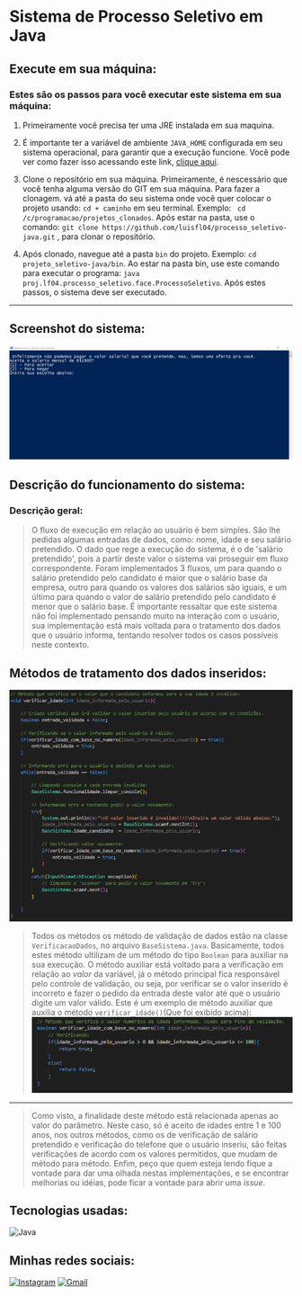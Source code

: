 # Sistema de Processo Seletivo em Java

## Execute em sua máquina:

### Estes são os passos para você executar este sistema em sua máquina:

1. Primeiramente você precisa ter uma JRE instalada em sua maquina.

2. É importante ter a variável de ambiente ``JAVA_HOME`` configurada em seu sistema operacional, para garantir que a execução funcione. Você pode ver como fazer isso acessando este link, [clique aqui](https://www.alura.com.br/artigos/configurar-variaveis-ambiente-windows-linux-macos?utm_term=&utm_campaign=%5BSearch%5D+%5BPerformance%5D+-+Dynamic+Search+Ads+-+Artigos+e+Conte%C3%BAdos&utm_source=adwords&utm_medium=ppc&hsa_acc=7964138385&hsa_cam=11384329873&hsa_grp=111087461203&hsa_ad=699128146778&hsa_src=g&hsa_tgt=dsa-2276348409543&hsa_kw=&hsa_mt=&hsa_net=adwords&hsa_ver=3&gad_source=1&gclid=Cj0KCQjwxqayBhDFARIsAANWRnTzYppbCT9tcLTm5Tf9eqgY-sB17JnPwh_HtDHI8ctyf5nyB9dhPE8aAtuREALw_wcB).

3. Clone o repositório em sua máquina. Primeiramente, é nescessário que você tenha alguma versão do GIT em sua máquina. Para fazer a clonagem. vá até a pasta do seu sistema onde você quer colocar o projeto usando: ``cd + caminho`` em seu terminal. Exemplo: `` cd /c/programacao/projetos_clonados``. Após estar na pasta, use o comando: ``` git clone https://github.com/luisfl04/processo_seletivo-java.git ``` , para clonar o repositório.   

4. Após clonado, navegue até a pasta ``bin`` do projeto. Exemplo: ``` cd projeto_seletivo-java/bin ```. Ao estar na pasta bin, use este comando para executar o programa: ``` java proj.lf04.processo_seletivo.face.ProcessoSeletivo ```. Após estes passos, o sistema deve ser executado.
---
## Screenshot do sistema:
![foto ilustrativa do sistema](./imagem/foto_ilustrativa_do_sistema.PNG)

## Descrição do funcionamento do sistema:

### Descrição geral:

> O fluxo de execução em relação ao usuário é bem simples. São lhe pedidas algumas entradas de dados, como: nome, idade e seu salário pretendido. O dado que rege a execução do sistema, é o de 'salário pretendido', pois a partir deste valor o sistema vai proseguir em fluxo correspondente. Foram implementados 3 fluxos, um para quando o salário pretendido pelo candidato é maior que o salário base da empresa, outro para quando os valores dos salários são iguais, e um último para quando o valor de salário pretendido pelo candidato é menor que o salário base. É importante ressaltar que este sistema não foi implementado pensando muito na interação com o usuário, sua implementação está mais voltada para o tratamento dos dados que o usuário informa, tentando resolver todos os casos possíveis neste contexto.

## Métodos de tratamento dos dados inseridos:

![Exemplo de método de verificação](./imagem/exemplo_de_metodo_de_verificacao.PNG)
> Todos os métodos os método de validação de dados estão na classe ``VerificacaoDados``, no arquivo ``BaseSistema.java``. Basicamente, todos estes método ultilizam de um método do tipo ``Boolean`` para auxiliar na sua execução. O método auxiliar está voltado para a verificação em relação ao *valor* da variável, já o método principal fica responsável pelo controle de validação, ou seja, por verificar se o valor inserido é incorreto e fazer o pedido da entrada deste valor até que o usuário digite um valor válido. Este é um exemplo de método auxiliar que auxilia o método ``verificar_idade()``(Que foi exibido acima):
![Exemplo de método auxiliar](./imagem/exemplo_de_metodo_auxiliar.PNG)

---

>Como visto, a finalidade deste método está relacionada apenas ao valor do parâmetro. Neste caso, só é aceito de idades entre 1 e 100 anos, nos outros métodos, como os de verificação de salário pretendido e verificação do telefone que o usuário inseriu, são feitas verificações de acordo com os valores permitidos, que mudam de método para método. Enfim, peço que quem esteja lendo fique a vontade para dar uma olhada nestas implementações, e se encontrar melhorias ou idéias, pode ficar a vontade para abrir uma *issue*.

## Tecnologias usadas:
![Java](https://img.shields.io/badge/java-%23ED8B00.svg?style=for-the-badge&logo=openjdk&logoColor=white)

## Minhas redes sociais:
[![Instagram](https://img.shields.io/badge/-Instagram-000?style=for-the-badge&logo=instagram&logoColor=FFF&color:FFF)](https://www.instagram.com/luisfl04_/) 
[![Gmail](https://img.shields.io/badge/Gmail-D14836?style=for-the-badge&logo=gmail&logoColor=white)](mailto:luisfelipecontato08@gmail.com)

















































































